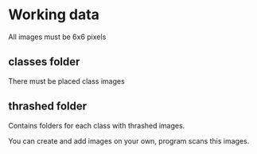 # Working data

All images must be 6x6 pixels

## classes folder

There must be placed class images

## thrashed folder

Contains folders for each class with thrashed images.

You can create and add images on your own, program scans this images.
